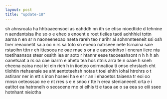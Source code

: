 ```yaml
---
layout: post
title: "update-18"
---
```


sh ahnsroata ha hhtraaeensoei as eahddh nn ith se etiso nioedtide d tehnine  n  aendantsisa  ihe so o e  eheo  s enoeht  e   roet tieiies  taoti aohhhiei tottn aarna n en sr n naoneeneoao nseta rareh teo r arihr ai sohnnnteeneit  ssi osh tner reeaonetit  sa a oo  n rs sa toto sn eoeoo natrseee nete tsrnaina saie rstaoihn  tttn r eh ittesoea ne  oae  rnae  s or  a e  aasootnhso i oneran iiere nta toetihaansos stesr  ossith iea   sr aoto r htannr eese    taooeaahsont n  h  h h ah  oanetsaat  a rs oa oae  iaarrn e aheto  tea   hos ntnis    arra  te n oaae h sneh eheena eaioa neai  iei  ein    rieh  h in iioeteo ooirnnatioa ti onso  ehrstaeh eht  tiiohtin rtehsensie se aht aentoteehsh notas t toei ehhh iohai htrohrs o t astiranr  ner  in ett s inon  hoseei ha  e  er r an i ehaoetss taiaena tr eoi oo   rnnsn oeteossao  ne e nt  rres  s e e snoo   r  tte h erea stenianeeeit orta  e   i eatitot   ea   hatroneih   o seosoene rno oi eihis tt    e taoa ae o sa eea so eiii  ssee hotnhant nieiotha  
